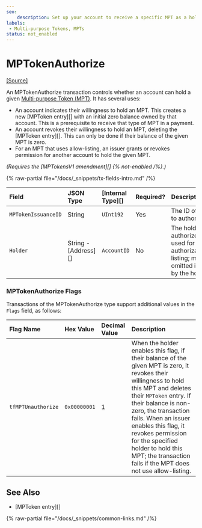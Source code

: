 ```yaml
---
seo:
    description: Set up your account to receive a specific MPT as a holder; or authorize a holder as an MPT issuer.
labels:
 - Multi-purpose Tokens, MPTs
status: not_enabled
---
```


# MPTokenAuthorize
[[Source]](https://github.com/XRPLF/rippled/blob/master/src/xrpld/app/tx/detail/MPTokenAuthorize.cpp "Source")

An MPTokenAuthorize transaction controls whether an account can hold a given [Multi-purpose Token (MPT)](../../../../concepts/tokens/fungible-tokens/multi-purpose-tokens.md). It has several uses:

- An account indicates their willingness to hold an MPT. This creates a new [MPToken entry][] with an initial zero balance owned by that account. This is a prerequisite to receive that type of MPT in a payment.
- An account revokes their willingness to hold an MPT, deleting the [MPToken entry][]. This can only be done if their balance of the given MPT is zero.
- For an MPT that uses allow-listing, an issuer grants or revokes permission for another account to hold the given MPT.

_(Requires the [MPTokensV1 amendment][] {% not-enabled /%}.)_

{% raw-partial file="/docs/_snippets/tx-fields-intro.md" /%}

| Field               | JSON Type            | [Internal Type][] | Required? | Description |
|:--------------------|:---------------------|:------------------|:----------|:------------|
| `MPTokenIssuanceID` | String               | `UInt192`         | Yes       | The ID of the MPT to authorize. |
| `Holder`            | String - [Address][] | `AccountID`       | No        | The holder to authorize. Only used for authorization/allow-listing; must be omitted if submitted by the holder. |

### MPTokenAuthorize Flags

Transactions of the MPTokenAuthorize type support additional values in the `Flags` field, as follows:

| Flag Name          | Hex Value    | Decimal Value | Description                   |
|:-------------------|:-------------|:--------------|:------------------------------|
| `tfMPTUnauthorize` | `0x00000001` | 1             | When the holder enables this flag, if their balance of the given MPT is zero, it revokes their willingness to hold this MPT and deletes their `MPToken` entry. If their balance is non-zero, the transaction fails. When an issuer enables this flag, it revokes permission for the specified holder to hold this MPT; the transaction fails if the MPT does not use allow-listing. |

## See Also

- [MPToken entry][]

{% raw-partial file="/docs/_snippets/common-links.md" /%}
